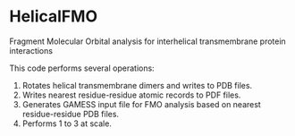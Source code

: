# HelicalFMO
Fragment Molecular Orbital analysis for interhelical transmembrane protein interactions

This code performs several operations:

1. Rotates helical transmembrane dimers and writes to PDB files.
2. Writes nearest residue-residue atomic records to PDF files. 
3. Generates GAMESS input file for FMO analysis based on nearest residue-residue PDB files.
4. Performs 1 to 3 at scale.
